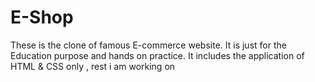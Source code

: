 # E-Shop
These is the clone of famous E-commerce website. It is just for the Education purpose and hands on practice.
It includes the application of HTML & CSS only , rest i am working on
